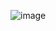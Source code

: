 ![image](https://github.com/RoshanYeah/Project-215/assets/98729871/6cd2face-4938-43c6-9b12-7aabf8a6cb18)

